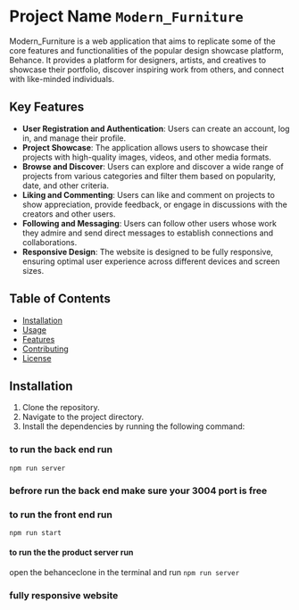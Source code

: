 # Project Name `Modern_Furniture`

Modern_Furniture is a web application that aims to replicate some of the core features and functionalities of the popular design showcase platform, Behance. It provides a platform for designers, artists, and creatives to showcase their portfolio, discover inspiring work from others, and connect with like-minded individuals.

## Key Features

- **User Registration and Authentication**: Users can create an account, log in, and manage their profile.
- **Project Showcase**: The application allows users to showcase their projects with high-quality images, videos, and other media formats.
- **Browse and Discover**: Users can explore and discover a wide range of projects from various categories and filter them based on popularity, date, and other criteria.
- **Liking and Commenting**: Users can like and comment on projects to show appreciation, provide feedback, or engage in discussions with the creators and other users.
- **Following and Messaging**: Users can follow other users whose work they admire and send direct messages to establish connections and collaborations.
- **Responsive Design**: The website is designed to be fully responsive, ensuring optimal user experience across different devices and screen sizes.
## Table of Contents

- [Installation](#installation)
- [Usage](#usage)
- [Features](#features)
- [Contributing](#contributing)
- [License](#license)

## Installation

1. Clone the repository.
2. Navigate to the project directory.
3. Install the dependencies by running the following command:


### to run the back end run

`npm run server`

### befrore run the back end make sure your 3004 port is free

### to run the front end run

`npm run start`

#### to run the the product server run

open the behanceclone in the terminal and run `npm run server`

### fully responsive website


